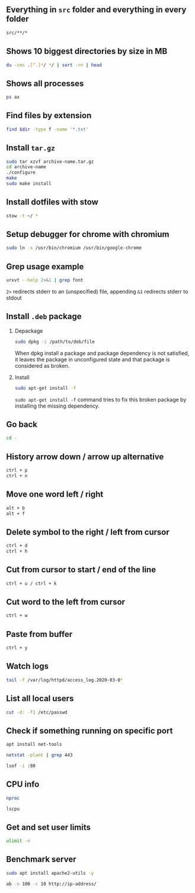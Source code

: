 ## Everything in `src` folder and everything in every folder
```sh
src/**/*
```

## Shows 10 biggest directories by size in MB
```sh
du -cms .[^.]*/ */ | sort -rn | head
```

## Shows all processes 
```sh
ps ax
```

## Find files by extension
```sh
find $dir -type f -name '*.txt'
```

## Install `tar.gz`
```sh
sudo tar xzvf archive-name.tar.gz
cd archive-name
./configure
make
sudo make install
```

## Install dotfiles with stow 
```sh
stow -t ~/ *
```

## Setup debugger for chrome with chromium 
```sh
sudo ln -s /usr/bin/chromium /usr/bin/google-chrome
```

## Grep usage example
```sh
urxvt --help 2>&1 | grep font
```

`2>` redirects stderr to an \(unspecified\) file, appending `&1` redirects stderr to stdout


## Install `.deb` package
  1. Depackage
     ```sh
     sudo dpkg -i /path/to/deb/file
     ```

     When dpkg install a package and package dependency is not satisfied, it leaves the package in unconfigured state and that package is considered as broken.

  2. Install
     ```sh
     sudo apt-get install -f
     ```

     `sudo apt-get install -f` command tries to fix this broken package by installing the missing dependency.

## Go back 
```sh
cd -
```

## History arrow down / arrow up alternative 
```sh
ctrl + p
ctrl + n
```

## Move one word left / right 
```sh
alt + b 
alt + f
```

## Delete symbol to the right / left from cursor 
```sh
ctrl + d 
ctrl + h
```

## Cut from cursor to start / end of the line 
```sh
ctrl + u / ctrl + k
```

## Cut word to the left from cursor 
```sh
ctrl + w
```

## Paste from buffer 
```sh
ctrl + y
```

## Watch logs
```sh
tail -f /var/log/httpd/access_log.2020-03-0*
```

## List all local users
```sh
cut -d: -f1 /etc/passwd
```

## Check if something running on specific port

```sh
apt install net-tools

netstat -plant | grep 443

lsof -i :80
```

## CPU info 

```sh
nproc

lscpu
```

## Get and set user limits

```sh
ulimit -n
```

## Benchmark server

```sh
sudo apt install apache2-utils -y

ab -n 100 -c 10 http://ip-address/
```
